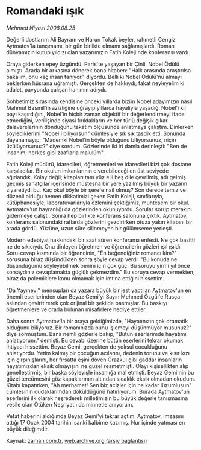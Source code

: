 # Romandaki ışık

*Mehmed Niyazi 2008.08.25*

<tr><td class="metin" colspan="2" style="padding-top: 20px; padding-left: 5px; padding-right: 10px;">Değerli dostlarım Ali Bayram ve Harun Tokak beyler, rahmetli Cengiz Aytmatov'la tanışmamı, bir gün birlikte olmamı sağlamışlardı. Roman dünyamızın kutup yıldızı olan yazarımızın Fatih Koleji'nde konferansı vardı.</td></tr><tr><td class="metin" colspan="2" style="padding-top: 20px; padding-left: 5px; padding-right: 10px;"><p> Oraya giderken epey üzgündü. Paris'te yaşayan bir Çinli, Nobel Ödülü almıştı. Arada bir arkasına dönerek bana hitaben: "Halk arasında araştırılsa bakalım, onu kaç insan tanıyor." diyordu. Belli ki Nobel Ödülü'nü almayı beklerken hüsrana uğramıştı. Gerçekten de hakkıydı; fakat neyleyelim ki adalet, pavyonda çalışan hanımın adıydı.
<p>Sohbetimiz sırasında kendisine önceki yıllarda bizim Nobel adayımızın nasıl Mahmut Basmil'in azizliğine uğrayıp yıllarca hayaliyle yaşadığı Nobel'i kıl payı kaçırdığını, Nobel'in hiçbir zaman objektif bir değerlendirmeyi ifade etmediğini, verilişinde siyasi fırıldakların ve her türlü değişik çıkar dalaverelerinin döndüğünü takatim ölçüsünde anlatmaya çalıştım. Dinlerken söylediklerimi "Nobel'i biliyorsun" cümlesiyle sık sık tasdik etti. Sonunda dayanamayıp, "Mademki Nobel'in böyle olduğunu biliyorsunuz, niçin üzülüyorsunuz?" diye sordum. Gözlerinde iki iri damla derinleşti: "Ben de insanım; herkes gibi zaaflarla malulüm".
<p>Fatih Koleji müdürü, idarecileri, öğretmenleri ve idarecileri bizi çok dostane karşıladılar. Bir okulun imkanlarının elverebileceği en üst seviyede ağırlandık. Kolay değil; kitapları tam yüz elli beş dile çevrilmiş, adı gelmiş geçmiş sanatçılar içerisinde müstesna bir yere yazılmış büyük bir yazarın ziyaretiydi bu. Kaç okul böyle bir şerefe nail olmuş? Son derece temiz ve düzenli olduğu hemen dikkatimizi çeken Fatih Koleji, sınıflarıyla, kütüphanesiyle, laboratuvarlarıyla özlemini çektiğimiz, muhteşem bir okul. Aytmatov'un hayranlığı da gözlerinden okunuyordu. Sorular sorup merakını gidermeye çalıştı. Sonra hep birlikte konferans salonuna çıktık. Aytmatov, konferans salonundaki raflarda gözlerini gezdirirken otuza yakın kitabını bir arada gördü. Yüzüne, uzun süre silinmeyen bir gülümseme yerleşti. 
<p>Modern edebiyat hakkındaki bir saat süren konferansı enfesti. Ne çok basitti ne de sıkıcıydı. Onu dinleyen öğretmen ve öğrencilerin gözleri ışıl ışıldı. Soru-cevap kısmında bir öğrencinin, "En beğendiğiniz romancı kim?" sorusuna biraz düşündükten sonra şöyle cevap verdi: "Bu konuda ne düşündüğümü söyleyebilmek benim için çok güç. Bu soruyu yirmi yıl önce sorsaydınız cevaplamakta güçlük çekmezdim." Bu soruya cevap vermekten, biraz da polemiklere konu olmamak için imtina ettiğini hissettim. 
<p>"Da Yayınevi" mensupları da yazara büyük bir jest yaptılar. Aytmatov'un en önemli eserlerinden olan Beyaz Gemi'yi Sayın Mehmed Özgül'e Rusça aslından çevirttirerek çok orijinal bir şekilde basmışlar. Bu baskıyı öğretmenlere ve orada bulunan misafirlere hediye ettiler. 
<p>Daha sonra Aytmatov'la bir araya geldiğimizde, "Hayatınızın çok dramatik olduğunu biliyoruz. Bir romanınızda bunu işlemeyi düşünmüyor musunuz?" diye sormuştum. Bana nemli gözlerle bakıp, "Bütün eserlerimde hayatımı anlatıyorum." demişti. Bu cevabı üzerine bütün eserlerini tekrar okumak ihtiyacı hissettim. Beyaz Gemi, gerçekten de yoksul çocukluğunu anlatıyordu. Yetim kalmış bir çocuğun acılarını, dedenin torunu ve kısır kızı için çırpınışlarını, her fırsatta eşini döven Örazkul gibi gaddar insanların hayatımızdan eksik olmayışını ne güzel resmetmişti. Olayı kişisellikten alıp genelleştirmiş; bir başka söyleyişle insanlığa mal etmişti. Beyaz Gemi'nin bu güzel tercümesini göz kapaklarımın altından sıcaklık eksik olmadan okudum. Kitabı kapatırken, "Ah merhamet! Sen biz acizler için ne kadar lüzumlusun" cümlesinin dudaklarımdan döküldüğünü hatırlıyorum. Burada Aytmatov'un eserlerini ilk olarak neşrederek milletimizin bu büyük değerle tanışmasına vesile olan Ötüken Neşriyat'ı da minnetle anıyorum.
<p>Vefat haberini aldığımda Beyaz Gemi'yi tekrar açtım. Aytmatov, imzasını attığı 17 Ocak 2004 tarihini sanki kalbime kazımış. Nur içinde yatması en büyük dileğimdir.<br/></p></p></p></p></p></p></p></td></tr>

Kaynak: [zaman.com.tr](http://zaman.com.tr/yazar.do?yazino=729771), [web.archive.org (arşiv bağlantısı)](http://web.archive.org/web/20080828161029/http://zaman.com.tr:80/yazar.do?yazino=729771)
